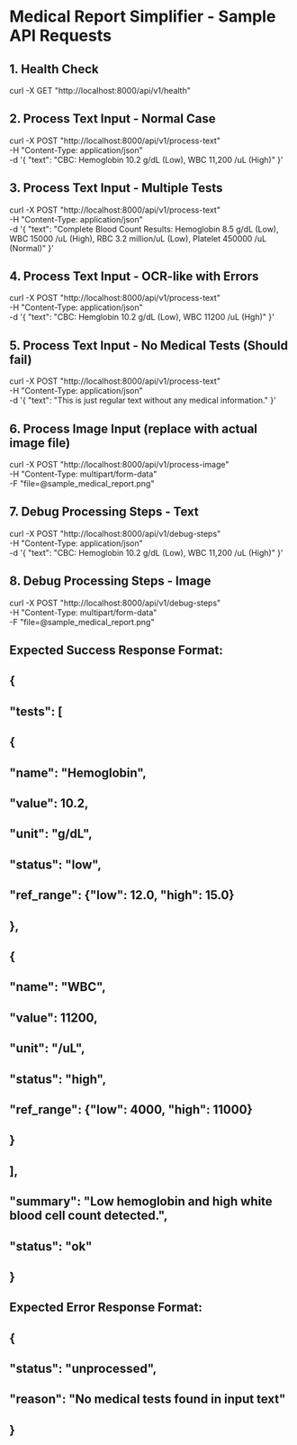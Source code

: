 # Medical Report Simplifier - Sample API Requests

## 1. Health Check
curl -X GET "http://localhost:8000/api/v1/health"

## 2. Process Text Input - Normal Case
curl -X POST "http://localhost:8000/api/v1/process-text" \
  -H "Content-Type: application/json" \
  -d '{
    "text": "CBC: Hemoglobin 10.2 g/dL (Low), WBC 11,200 /uL (High)"
  }'

## 3. Process Text Input - Multiple Tests
curl -X POST "http://localhost:8000/api/v1/process-text" \
  -H "Content-Type: application/json" \
  -d '{
    "text": "Complete Blood Count Results: Hemoglobin 8.5 g/dL (Low), WBC 15000 /uL (High), RBC 3.2 million/uL (Low), Platelet 450000 /uL (Normal)"
  }'

## 4. Process Text Input - OCR-like with Errors
curl -X POST "http://localhost:8000/api/v1/process-text" \
  -H "Content-Type: application/json" \
  -d '{
    "text": "CBC: Hemglobin 10.2 g/dL (Low), WBC 11200 /uL (Hgh)"
  }'

## 5. Process Text Input - No Medical Tests (Should fail)
curl -X POST "http://localhost:8000/api/v1/process-text" \
  -H "Content-Type: application/json" \
  -d '{
    "text": "This is just regular text without any medical information."
  }'

## 6. Process Image Input (replace with actual image file)
curl -X POST "http://localhost:8000/api/v1/process-image" \
  -H "Content-Type: multipart/form-data" \
  -F "file=@sample_medical_report.png"

## 7. Debug Processing Steps - Text
curl -X POST "http://localhost:8000/api/v1/debug-steps" \
  -H "Content-Type: application/json" \
  -d '{
    "text": "CBC: Hemoglobin 10.2 g/dL (Low), WBC 11,200 /uL (High)"
  }'

## 8. Debug Processing Steps - Image
curl -X POST "http://localhost:8000/api/v1/debug-steps" \
  -H "Content-Type: multipart/form-data" \
  -F "file=@sample_medical_report.png"

## Expected Success Response Format:
## {
##   "tests": [
##     {
##       "name": "Hemoglobin",
##       "value": 10.2,
##       "unit": "g/dL",
##       "status": "low",
##       "ref_range": {"low": 12.0, "high": 15.0}
##     },
##     {
##       "name": "WBC",
##       "value": 11200,
##       "unit": "/uL",
##       "status": "high",
##       "ref_range": {"low": 4000, "high": 11000}
##     }
##   ],
##   "summary": "Low hemoglobin and high white blood cell count detected.",
##   "status": "ok"
## }

## Expected Error Response Format:
## {
##   "status": "unprocessed",
##   "reason": "No medical tests found in input text"
## }

